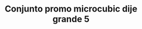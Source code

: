 ---
title: Conjunto promo microcubic dije grande 5
date: 
draft: false

# descripcion
description : Conjunto de cadena y dije con microcubic. Largo de cadena 40, 45 o 50 cm a elección

materials: Plata 925

color: 

dimensions: 

code: 06-26-0723

type: "Conjuntos"

categories: []

price: $9.840,00

price_eftvo: $8.360,00

# Images
# first image will be shown in the product page
images:
  # - image: "images/path_to_image"
  # La ubicacion de las imagenes es imagenes/Conjuntos/Conjuntos.Cadena y Dije/06-26-0723-conjunto-promo-microcubic-dije-grande-5
  - image: "./images/conjuntos/cadena_y_dije/06-26-0723-conjunto-promo-microcubic-dije-grande-5.jpg"
---
